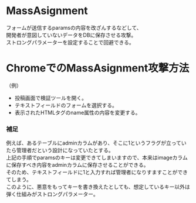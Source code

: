 # MassAsignment
フォームが送信するparamsの内容を改ざんするなどして、  
開発者が意図していないデータをDBに保存させる攻撃。  
ストロングパラメーターを設定することで回避できる。

# ChromeでのMassAsignment攻撃方法
（例）  
- 投稿画面で検証ツールを開く。
- テキストフィールドのフォームを選択する。
- 表示されたHTMLタグのname属性の内容を変更する。  

### 補足  
例えば、あるテーブルにadminカラムがあり、そこに1というフラグが立っていたら管理者だという設計になっていたとする。  
上記の手順でparamsのキーは変更できてしまいますので、本来はimageカラムに保存すべき内容をadminカラムに保存させることができる。  
そのため、テキストフィールドに1と入力すれば管理者になりすますことができてしまう。  
このように、悪意をもってキーを書き換えたとしても、想定しているキー以外は弾く仕組みがストロングパラメーター。
